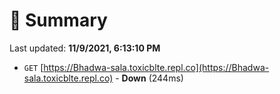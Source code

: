 # 📖 Summary
Last updated: **11/9/2021, 6:13:10 PM**

- `GET` [https://Bhadwa-sala.toxicblte.repl.co](https://Bhadwa-sala.toxicblte.repl.co) - **Down** (244ms)
